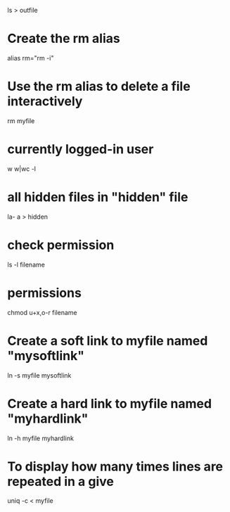 ls > outfile

# Create the rm alias

alias rm="rm -i"

# Use the rm alias to delete a file interactively

rm myfile

# currently logged-in user

w
w|wc -l

# all hidden files in "hidden" file

la- a > hidden

# check permission

ls -l filename

# permissions

chmod u+x,o-r filename

# Create a soft link to myfile named "mysoftlink"

ln -s myfile mysoftlink

# Create a hard link to myfile named "myhardlink"

ln -h myfile myhardlink

# To display how many times lines are repeated in a give

uniq -c < myfile

